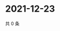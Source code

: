 # 2021-12-23

共 0 条

<!-- BEGIN WEIBO -->
<!-- 最后更新时间 Thu Dec 23 2021 13:10:42 GMT+0800 (China Standard Time) -->

<!-- END WEIBO -->
